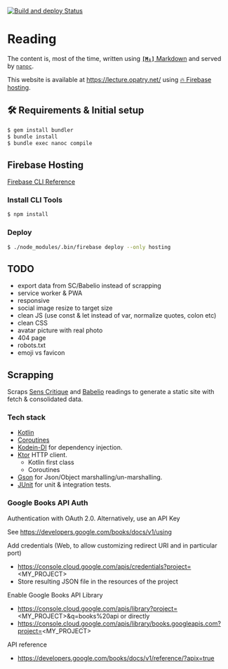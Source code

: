 [![Build and deploy Status](https://github.com/opatry/my-bookshelf/actions/workflows/build_deploy.yml/badge.svg)](https://github.com/opatry/my-bookshelf/actions/workflows/build_deploy.yml)

# Reading

The content is, most of the time, written using [**`[M↓]`** Markdown](http://daringfireball.net/projects/markdown/) and served by [`nanoc`](http://nanoc.ws/).

This website is available at https://lecture.opatry.net/ using [🔥 Firebase hosting](https://firebase.google.com/products/hosting).

## 🛠 Requirements & Initial setup

```bash
$ gem install bundler
$ bundle install
$ bundle exec nanoc compile
```

## Firebase Hosting

[Firebase CLI Reference](https://firebase.google.com/docs/cli/#install-cli-mac-linux)

### Install CLI Tools

```bash
$ npm install
```

### Deploy

```bash
$ ./node_modules/.bin/firebase deploy --only hosting
```

## TODO 
- export data from SC/Babelio instead of scrapping
- service worker & PWA
- responsive
- social image resize to target size
- clean JS (use const & let instead of var, normalize quotes, colon etc)
- clean CSS
- avatar picture with real photo
- 404 page
- robots.txt
- emoji vs favicon

## Scrapping

Scraps [Sens Critique](https://www.senscritique.com/) and [Babelio](https://www.babelio.com/) readings to generate a static site with fetch & consolidated data.

### Tech stack

- [Kotlin](https://kotlinlang.org/)
- [Coroutines](https://kotlinlang.org/docs/coroutines-overview.html)
- [Kodein-DI](https://kosi-libs.org/kodein) for dependency injection.
- [Ktor](https://ktor.io/) HTTP client.
  - Kotlin first class
  - Coroutines
- [Gson](https://github.com/google/gson) for Json/Object marshalling/un-marshalling.
- [JUnit](https://junit.org/junit4/) for unit & integration tests.

### Google Books API Auth

Authentication with OAuth 2.0.
Alternatively, use an API Key

See https://developers.google.com/books/docs/v1/using

Add credentials (Web, to allow customizing redirect URI and in particular port)
- https://console.cloud.google.com/apis/credentials?project=<MY_PROJECT>
- Store resulting JSON file in the resources of the project

Enable Google Books API Library
- https://console.cloud.google.com/apis/library?project=<MY_PROJECT>&q=books%20api
or directly
- https://console.cloud.google.com/apis/library/books.googleapis.com?project=<MY_PROJECT>

API reference
- https://developers.google.com/books/docs/v1/reference/?apix=true